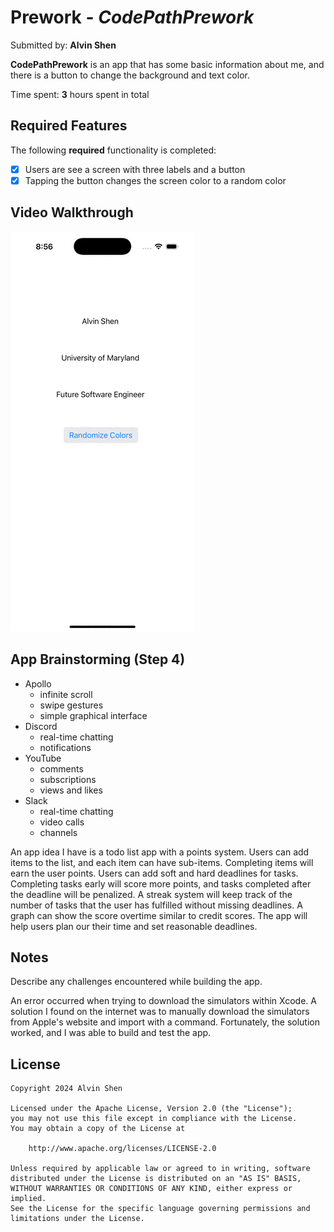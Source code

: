 # Prework - _CodePathPrework_

Submitted by: **Alvin Shen**

**CodePathPrework** is an app that has some basic information about me,
and there is a button to change the background and text color.

Time spent: **3** hours spent in total

## Required Features

The following **required** functionality is completed:

- [x] Users are see a screen with three labels and a button
- [x] Tapping the button changes the screen color to a random color

## Video Walkthrough

![App Demo](demo.gif)

## App Brainstorming (Step 4)

- Apollo
  - infinite scroll
  - swipe gestures
  - simple graphical interface
- Discord
  - real-time chatting
  - notifications
- YouTube
  - comments
  - subscriptions
  - views and likes
- Slack
  - real-time chatting
  - video calls
  - channels

An app idea I have is a todo list app with a points system. Users can add
items to the list, and each item can have sub-items. Completing items will
earn the user points. Users can add soft and hard deadlines for tasks.
Completing tasks early will score more points, and tasks completed after
the deadline will be penalized. A streak system will keep track of the
number of tasks that the user has fulfilled without missing deadlines. A
graph can show the score overtime similar to credit scores. The app will
help users plan our their time and set reasonable deadlines.

## Notes

Describe any challenges encountered while building the app.

An error occurred when trying to download the simulators within Xcode.
A solution I found on the internet was to manually download the simulators
from Apple's website and import with a command. Fortunately, the solution
worked, and I was able to build and test the app.

## License

    Copyright 2024 Alvin Shen

    Licensed under the Apache License, Version 2.0 (the "License");
    you may not use this file except in compliance with the License.
    You may obtain a copy of the License at

        http://www.apache.org/licenses/LICENSE-2.0

    Unless required by applicable law or agreed to in writing, software
    distributed under the License is distributed on an "AS IS" BASIS,
    WITHOUT WARRANTIES OR CONDITIONS OF ANY KIND, either express or implied.
    See the License for the specific language governing permissions and
    limitations under the License.
